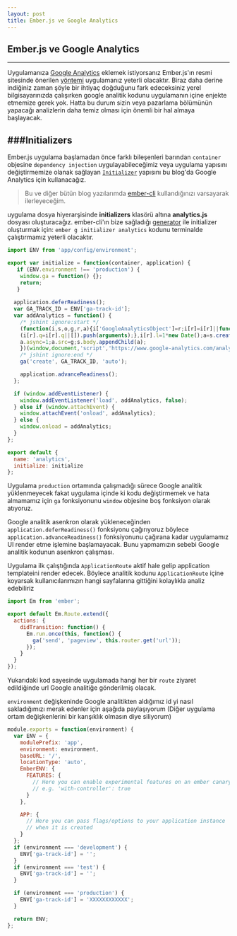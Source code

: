 ```yaml
---
layout: post
title: Ember.js ve Google Analytics
---
```


## Ember.js ve Google Analytics
---
Uygulamanıza [Google Analytics](http://www.google.com/analytics/) eklemek istiyorsanız Ember.js'ın resmi sitesinde önerilen [yöntemi](http://emberjs.com/guides/cookbook/helpers_and_components/adding_google_analytics_tracking) uygulamanız yeterli olacaktır. Biraz daha derine indiğiniz zaman şöyle bir ihtiyaç doğduğunu fark edeceksiniz yerel bilgisayarınızda çalışırken google analitik kodunu uygulamanın içine enjekte etmemize gerek yok. Hatta bu durum sizin veya pazarlama bölümünün yapacağı analizlerin daha temiz olması için önemli bir hal almaya başlayacak.

###Initializers
---
Ember.js uygulama başlamadan önce farklı bileşenleri barından `container` objesine `dependency injection` uygulayabileceğimiz veya uygulama yapısını değiştirmemize olanak sağlayan [`Initializer`](http://emberjs.com/api/classes/Ember.Application.html#toc_initializers) yapısını bu blog'da Google Analytics için kullanacağız.

>Bu ve diğer bütün blog yazılarımda [ember-cli](https://github.com/stefanpenner/ember-cli/) kullandığınızı varsayarak ilerleyeceğim.

uygulama dosya hiyerarşisinde **initializers** klasörü altına **analytics.js** dosyası oluşturacağız. ember-cli'ın bize sağladığı [generator](http://www.ember-cli.com/#generators-and-blueprints) ile initializer oluşturmak için: `ember g initializer analytics` kodunu terminalde çalıştırmamız yeterli olacaktır.

```javascript
import ENV from 'app/config/environment';

export var initialize = function(container, application) {
   if (ENV.environment !== 'production') {
    window.ga = function() {};
    return;
   }
   
  application.deferReadiness();
  var GA_TRACK_ID = ENV['ga-track-id'];
  var addAnalytics = function() {
    /* jshint ignore:start */
    (function(i,s,o,g,r,a){i['GoogleAnalyticsObject']=r;i[r]=i[r]||function(){
    (i[r].q=i[r].q||[]).push(arguments);},i[r].l=1*new Date();a=s.createElement(o),
    a.async=1;a.src=g;s.body.appendChild(a);
    })(window,document,'script','https://www.google-analytics.com/analytics.js','ga');
    /* jshint ignore:end */
    ga('create', GA_TRACK_ID, 'auto');

    application.advanceReadiness();
  };

  if (window.addEventListener) {
    window.addEventListener('load', addAnalytics, false);
  } else if (window.attachEvent) {
    window.attachEvent('onload', addAnalytics);
  } else {
    window.onload = addAnalytics;
  }
};

export default {
  name: 'analytics',
  initialize: initialize
};
```

Uygulama `production` ortamında çalışmadığı sürece Google analitik yüklenmeyecek fakat uygulama içinde ki kodu değiştirmemek ve hata almamamız için `ga` fonksiyonunu `window` objesine boş fonksiyon olarak atıyoruz.

Google analitik asenkron olarak yükleneceğinden `application.deferReadiness()` fonksiyonu çağırıyoruz böylece `application.advanceReadiness()` fonksiyonunu çağırana kadar uygulamamız UI render etme işlemine başlamayacak. Bunu yapmamızın sebebi Google analitik kodunun asenkron çalışması.

Uygulama ilk çalıştığında `ApplicationRoute` aktif hale gelip application templateini render edecek. Böylece analitik kodunu `ApplicationRoute` içine koyarsak kullanıcılarımızın hangi sayfalarına gittiğini kolaylıkla analiz edebiliriz

```javascript
import Em from 'ember';

export default Em.Route.extend({
  actions: {
    didTransition: function() {
      Em.run.once(this, function() {
        ga('send', 'pageview', this.router.get('url'));
      });
    }
  }
});
```

Yukarıdaki kod sayesinde uygulamada hangi her bir `route` ziyaret edildiğinde url Google analitiğe gönderilmiş olacak.

`environment` değişkeninde Google analitikten aldığımız id yi nasıl sakladığımızı merak edenler için aşağıda paylaşıyorum (Diğer uygulama ortam değişkenlerini bir karışıklık olmasın diye siliyorum)

```javascript
module.exports = function(environment) {
  var ENV = {
    modulePrefix: 'app',
    environment: environment,
    baseURL: '/',
    locationType: 'auto',
    EmberENV: {
      FEATURES: {
        // Here you can enable experimental features on an ember canary build
        // e.g. 'with-controller': true
      }
    },

    APP: {
      // Here you can pass flags/options to your application instance
      // when it is created
    }
  };
  if (environment === 'development') {
    ENV['ga-track-id'] = '';
  }
  if (environment === 'test') {
    ENV['ga-track-id'] = '';
  }

  if (environment === 'production') {
    ENV['ga-track-id'] = 'XXXXXXXXXXXX';
  }

  return ENV;
};
```
